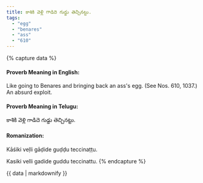 ```yaml
---
title: కాశికి వెళ్లి గాడిదె గుడ్డు తెచ్చినట్టు.
tags:
  - "egg"
  - "benares"
  - "ass"
  - "610"
---
```


{% capture data %}
#### Proverb Meaning in English:
Like going to Benares and bringing back an ass's egg.
(See Nos. 610, 1037.)
An absurd exploit.

#### Proverb Meaning in Telugu:
కాశికి వెళ్లి గాడిదె గుడ్డు తెచ్చినట్టు.

#### Romanization:
Kāśiki veḷli gāḍide guḍḍu teccinaṭṭu.

Kasiki velli gadide guddu teccinattu.
{% endcapture %}

{{ data | markdownify }}

